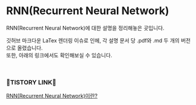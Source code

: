# RNN(Recurrent Neural Network)
RNN(Recurrent Neural Network)에 대한 설명을 정리해놓은 곳입니다.

깃허브 마크다운 LaTex 렌더링 이슈로 인헤, 각 설명 문서 당 .pdf와 .md 두 개의 버전으로 올렸습니다.  
또한, 아래의 링크에서도 확인해보실 수 있습니다.



<br>

### 🚀TISTORY LINK🚀

[RNN(Recurrent Neural Network)이란?](https://gbdai.tistory.com/43)

